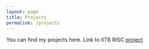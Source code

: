 ```yaml
---
layout: page
title: Projects
permalink: /projects
---
```

You can find my projects here. 
Link to IITB RISC [project](IITB_RISC.md)
